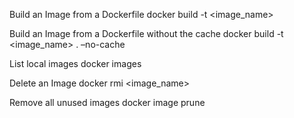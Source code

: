 Build an Image from a Dockerfile
      docker build -t <image_name> 

Build an Image from a Dockerfile without the cache
      docker build -t <image_name> . –no-cache 

List local images
      docker images 

Delete an Image
      docker rmi <image_name> 

Remove all unused images
      docker image prune